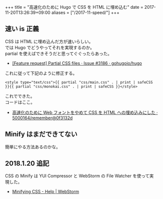 +++
title = "高速化のために Hugo で CSS を HTML に埋め込む"
date = 2017-11-20T13:26:39+09:00
aliases = ["/2017-11-speed/"]
+++

## 速い is 正義

CSS は HTML に埋め込んだ方が速いらしい。  
では Hugo でどうやってそれを実現するのか。  
partial を使えばできそうだと思ってぐぐったらあった。

- [[Feature request] Partial CSS files · Issue #3186 · gohugoio/hugo](https://github.com/gohugoio/hugo/issues/3186)

これに従って下記のように修正する。

```
<style type="text/css">{{ partial "css/main.css" . | print | safeCSS }}{{ partial "css/monokai.css" . | print | safeCSS }}</style>
```

これでできた。  
コードはここ。

- [高速化のために Web フォントをやめて CSS を HTML への埋め込みにした · 5000164/remember@0f3132d](https://github.com/5000164/remember/commit/0f3132d2b44924e02d60568c912f536accdfa598)

## Minify はまだできてない

簡単にやる方法あるのかな。

## 2018.1.20 追記

CSS の Minify は YUI Compressor と WebStorm の File Watcher を使って実現した。

- [Minifying CSS - Help | WebStorm](https://www.jetbrains.com/help/webstorm/minifying-css.html)
